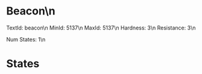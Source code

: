 # Beacon\n
TextId: beacon\n
MinId: 5137\n
MaxId: 5137\n
Hardness: 3\n
Resistance: 3\n

Num States: 1\n
# States
```

```